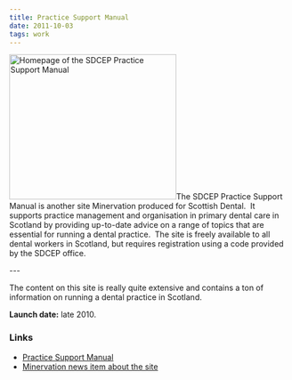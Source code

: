 ```yaml
---
title: Practice Support Manual
date: 2011-10-03
tags: work
---
```

<p><img src="/assets/images/psm.png" alt="Homepage of the SDCEP Practice Support Manual " width="300" height="261" />The SDCEP Practice Support Manual is another site Minervation produced for Scottish Dental.  It supports practice management and organisation in primary dental care in Scotland by providing up-to-date advice on a range of topics that are essential for running a dental practice.  The site is freely available to all dental workers in Scotland, but requires registration using a code provided by the SDCEP office.</p>
---

<p>The content on this site is really quite extensive and contains a ton of information on running a dental practice in Scotland.</p>
<p><strong>Launch date:</strong> late 2010.</p>
<h3>Links</h3>
<ul>
<li><a href="http://www.psm.sdcep.org.uk/">Practice Support Manual</a></li>
<li><a href="http://www.minervation.com/developing-dental-knowledge/">Minervation news item about the site</a></li>
</ul>